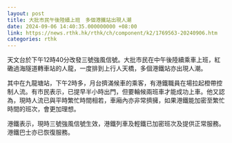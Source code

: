 ```yaml
---
layout: post
title: 大批市民午後陸續上班　多個港鐵站出現人潮
date: 2024-09-06 14:40:35.000000000 +08:00
link: https://news.rthk.hk/rthk/ch/component/k2/1769563-20240906.htm
categories: rthk
---
```


天文台於下午12時40分改發三號強風信號。大批市民在中午後陸續乘車上班，紅磡過海隧道轉車站的人龍，一度排到上行人天橋，多個港鐵站亦出現人潮。

其中在九龍塘站，下午2時多，月台擠滿候車的乘客，有港鐵職員在場拉起橙帶控制人流。有市民表示，已提早半小時出門，但要輪候兩班車才能成功上車。他又認為，現時人流已與平時繁忙時間相若，車廂內亦非常擠擁，如果港鐵能加密至繁忙時間的班次，會更加理想。

港鐵表示，現時三號強風信號生效，港鐵列車及輕鐵已加密班次及提供正常服務。港鐵巴士亦已恢復服務。
